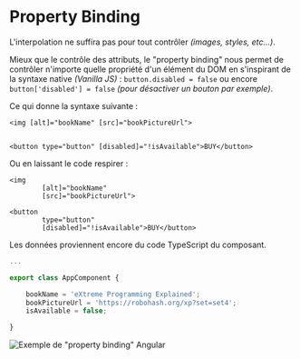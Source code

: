 # Property Binding

L'interpolation ne suffira pas pour tout contrôler _\(images, styles, etc...\)_.

Mieux que le contrôle des attributs, le "property binding" nous permet de contrôler n'importe quelle propriété d'un élément du DOM en s'inspirant de la syntaxe native _\(Vanilla JS\)_ : `button.disabled = false` ou encore `button['disabled'] = false` _\(pour désactiver un bouton par exemple\)_.

Ce qui donne la syntaxe suivante :


```markup
<img [alt]="bookName" [src]="bookPictureUrl">


<button type="button" [disabled]="!isAvailable">BUY</button>
```


Ou en laissant le code respirer :


```markup
<img
        [alt]="bookName"
        [src]="bookPictureUrl">

<button
        type="button"
        [disabled]="!isAvailable">BUY</button>
```


Les données proviennent encore du code TypeScript du composant.


```typescript
...

export class AppComponent {

    bookName = 'eXtreme Programming Explained';
    bookPictureUrl = 'https://robohash.org/xp?set=set4';
    isAvailable = false;

}
```


![Exemple de &quot;property binding&quot; Angular](../../.gitbook/assets/property-binding-example.png)


